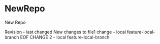 # NewRepo
New Repo

Revision - last changed
New changes to file1
change - local feature-local-branch EOF
CHANGE 2 - local feature-local-branch
